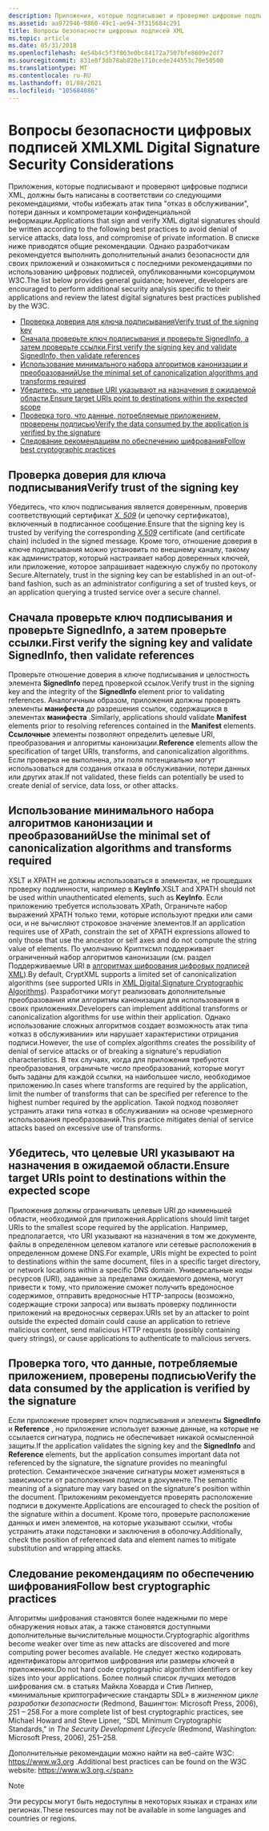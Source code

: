 ```yaml
---
description: Приложения, которые подписывают и проверяют цифровые подписи XML, должны быть написаны в соответствии со следующими рекомендациями, чтобы избежать атак типа "отказ в обслуживании", потери данных и компрометации конфиденциальной информации.
ms.assetid: aa972946-9860-49c1-ae94-3f315684c291
title: Вопросы безопасности цифровых подписей XML
ms.topic: article
ms.date: 05/31/2018
ms.openlocfilehash: 4e54b4c5f3f863e0bc84172a7507bfe8609e2df7
ms.sourcegitcommit: 831e8f3db78ab820e1710cede244553c70e50500
ms.translationtype: MT
ms.contentlocale: ru-RU
ms.lasthandoff: 01/08/2021
ms.locfileid: "105684086"
---
```

# <a name="xml-digital-signature-security-considerations"></a><span data-ttu-id="f5f9b-103">Вопросы безопасности цифровых подписей XML</span><span class="sxs-lookup"><span data-stu-id="f5f9b-103">XML Digital Signature Security Considerations</span></span>

<span data-ttu-id="f5f9b-104">Приложения, которые подписывают и проверяют цифровые подписи XML, должны быть написаны в соответствии со следующими рекомендациями, чтобы избежать атак типа "отказ в обслуживании", потери данных и компрометации конфиденциальной информации.</span><span class="sxs-lookup"><span data-stu-id="f5f9b-104">Applications that sign and verify XML digital signatures should be written according to the following best practices to avoid denial of service attacks, data loss, and compromise of private information.</span></span> <span data-ttu-id="f5f9b-105">В списке ниже приводятся общие рекомендации. Однако разработчикам рекомендуется выполнить дополнительный анализ безопасности для своих приложений и ознакомиться с последними рекомендациями по использованию цифровых подписей, опубликованными консорциумом W3C.</span><span class="sxs-lookup"><span data-stu-id="f5f9b-105">The list below provides general guidance; however, developers are encouraged to perform additional security analysis specific to their applications and review the latest digital signatures best practices published by the W3C.</span></span>

-   [<span data-ttu-id="f5f9b-106">Проверка доверия для ключа подписывания</span><span class="sxs-lookup"><span data-stu-id="f5f9b-106">Verify trust of the signing key</span></span>](#verify-trust-of-the-signing-key)
-   [<span data-ttu-id="f5f9b-107">Сначала проверьте ключ подписывания и проверьте SignedInfo, а затем проверьте ссылки.</span><span class="sxs-lookup"><span data-stu-id="f5f9b-107">First verify the signing key and validate SignedInfo, then validate references</span></span>](#first-verify-the-signing-key-and-validate-signedinfo-then-validate-references)
-   [<span data-ttu-id="f5f9b-108">Использование минимального набора алгоритмов канонизации и преобразований</span><span class="sxs-lookup"><span data-stu-id="f5f9b-108">Use the minimal set of canonicalization algorithms and transforms required</span></span>](#use-the-minimal-set-of-canonicalization-algorithms-and-transforms-required)
-   [<span data-ttu-id="f5f9b-109">Убедитесь, что целевые URI указывают на назначения в ожидаемой области.</span><span class="sxs-lookup"><span data-stu-id="f5f9b-109">Ensure target URIs point to destinations within the expected scope</span></span>](#ensure-target-uris-point-to-destinations-within-the-expected-scope)
-   [<span data-ttu-id="f5f9b-110">Проверка того, что данные, потребляемые приложением, проверены подписью</span><span class="sxs-lookup"><span data-stu-id="f5f9b-110">Verify the data consumed by the application is verified by the signature</span></span>](#verify-the-data-consumed-by-the-application-is-verified-by-the-signature)
-   [<span data-ttu-id="f5f9b-111">Следование рекомендациям по обеспечению шифрования</span><span class="sxs-lookup"><span data-stu-id="f5f9b-111">Follow best cryptographic practices</span></span>](#follow-best-cryptographic-practices)

## <a name="verify-trust-of-the-signing-key"></a><span data-ttu-id="f5f9b-112">Проверка доверия для ключа подписывания</span><span class="sxs-lookup"><span data-stu-id="f5f9b-112">Verify trust of the signing key</span></span>

<span data-ttu-id="f5f9b-113">Убедитесь, что ключ подписывания является доверенным, проверив соответствующий сертификат [*X. 509*](../secgloss/x-gly.md) (и цепочку сертификатов), включенный в подписанное сообщение.</span><span class="sxs-lookup"><span data-stu-id="f5f9b-113">Ensure that the signing key is trusted by verifying the corresponding [*X.509*](../secgloss/x-gly.md) certificate (and certificate chain) included in the signed message.</span></span> <span data-ttu-id="f5f9b-114">Кроме того, отношение доверия в ключе подписывания можно установить по внешнему каналу, такому как администратор, который настраивает набор доверенных ключей, или приложение, которое запрашивает надежную службу по протоколу Secure.</span><span class="sxs-lookup"><span data-stu-id="f5f9b-114">Alternately, trust in the signing key can be established in an out-of-band fashion, such as an administrator configuring a set of trusted keys, or an application querying a trusted service over a secure channel.</span></span>

## <a name="first-verify-the-signing-key-and-validate-signedinfo-then-validate-references"></a><span data-ttu-id="f5f9b-115">Сначала проверьте ключ подписывания и проверьте SignedInfo, а затем проверьте ссылки.</span><span class="sxs-lookup"><span data-stu-id="f5f9b-115">First verify the signing key and validate SignedInfo, then validate references</span></span>

<span data-ttu-id="f5f9b-116">Проверьте отношение доверия в ключе подписывания и целостность элемента **SignedInfo** перед проверкой ссылок.</span><span class="sxs-lookup"><span data-stu-id="f5f9b-116">Verify trust in the signing key and the integrity of the **SignedInfo** element prior to validating references.</span></span> <span data-ttu-id="f5f9b-117">Аналогичным образом, приложения должны проверять элементы **манифеста** до разрешения ссылок, содержащихся в элементах **манифеста** .</span><span class="sxs-lookup"><span data-stu-id="f5f9b-117">Similarly, applications should validate **Manifest** elements prior to resolving references contained in the **Manifest** elements.</span></span> <span data-ttu-id="f5f9b-118">**Ссылочные** элементы позволяют определить целевые URI, преобразования и алгоритмы канонизации.</span><span class="sxs-lookup"><span data-stu-id="f5f9b-118">**Reference** elements allow the specification of target URIs, transforms, and canonicalization algorithms.</span></span> <span data-ttu-id="f5f9b-119">Если проверка не выполнена, эти поля потенциально могут использоваться для создания отказа в обслуживании, потери данных или других атак.</span><span class="sxs-lookup"><span data-stu-id="f5f9b-119">If not validated, these fields can potentially be used to create denial of service, data loss, or other attacks.</span></span>

## <a name="use-the-minimal-set-of-canonicalization-algorithms-and-transforms-required"></a><span data-ttu-id="f5f9b-120">Использование минимального набора алгоритмов канонизации и преобразований</span><span class="sxs-lookup"><span data-stu-id="f5f9b-120">Use the minimal set of canonicalization algorithms and transforms required</span></span>

<span data-ttu-id="f5f9b-121">XSLT и XPATH не должны использоваться в элементах, не прошедших проверку подлинности, например в **KeyInfo**.</span><span class="sxs-lookup"><span data-stu-id="f5f9b-121">XSLT and XPATH should not be used within unauthenticated elements, such as **KeyInfo**.</span></span> <span data-ttu-id="f5f9b-122">Если приложению требуется использовать XPath, Ограничьте набор выражений XPATH только теми, которые используют предки или сами оси, и не вычисляют строковое значение элементов.</span><span class="sxs-lookup"><span data-stu-id="f5f9b-122">If an application requires use of XPath, constrain the set of XPATH expressions allowed to only those that use the ancestor or self axes and do not compute the string value of elements.</span></span> <span data-ttu-id="f5f9b-123">По умолчанию Криптксмл поддерживает ограниченный набор алгоритмов канонизации (см. раздел Поддерживаемые URI в [алгоритмах шифрования цифровых подписей XML](xml-digital-signature-cryptographic-algorithms.md)).</span><span class="sxs-lookup"><span data-stu-id="f5f9b-123">By default, CryptXML supports a limited set of canonicalization algorithms (see supported URIs in [XML Digital Signature Cryptographic Algorithms](xml-digital-signature-cryptographic-algorithms.md)).</span></span> <span data-ttu-id="f5f9b-124">Разработчики могут реализовать дополнительные преобразования или алгоритмы канонизации для использования в своих приложениях.</span><span class="sxs-lookup"><span data-stu-id="f5f9b-124">Developers can implement additional transforms or canonicalization algorithms for use within their application.</span></span> <span data-ttu-id="f5f9b-125">Однако использование сложных алгоритмов создает возможность атак типа «отказ в обслуживании» или нарушает характеристики отрицания подписи.</span><span class="sxs-lookup"><span data-stu-id="f5f9b-125">However, the use of complex algorithms creates the possibility of denial of service attacks or of breaking a signature's repudiation characteristics.</span></span> <span data-ttu-id="f5f9b-126">В тех случаях, когда для приложения требуются преобразования, ограничьте число преобразований, которые могут быть заданы для каждой ссылки, на наибольшее число, необходимое приложению.</span><span class="sxs-lookup"><span data-stu-id="f5f9b-126">In cases where transforms are required by the application, limit the number of transforms that can be specified per reference to the highest number required by the application.</span></span> <span data-ttu-id="f5f9b-127">Такой подход позволяет устранить атаки типа «отказ в обслуживании» на основе чрезмерного использования преобразований.</span><span class="sxs-lookup"><span data-stu-id="f5f9b-127">This practice mitigates denial of service attacks based on excessive use of transforms.</span></span>

## <a name="ensure-target-uris-point-to-destinations-within-the-expected-scope"></a><span data-ttu-id="f5f9b-128">Убедитесь, что целевые URI указывают на назначения в ожидаемой области.</span><span class="sxs-lookup"><span data-stu-id="f5f9b-128">Ensure target URIs point to destinations within the expected scope</span></span>

<span data-ttu-id="f5f9b-129">Приложения должны ограничивать целевые URI до наименьшей области, необходимой для приложения.</span><span class="sxs-lookup"><span data-stu-id="f5f9b-129">Applications should limit target URIs to the smallest scope required by the application.</span></span> <span data-ttu-id="f5f9b-130">Например, предполагается, что URI указывают на назначения в том же документе, файлы в определенном целевом каталоге или сетевые расположения в определенном домене DNS.</span><span class="sxs-lookup"><span data-stu-id="f5f9b-130">For example, URIs might be expected to point to destinations within the same document, files in a specific target directory, or network locations within a specific DNS domain.</span></span> <span data-ttu-id="f5f9b-131">Универсальные коды ресурсов (URI), заданные за пределами ожидаемого домена, могут привести к тому, что приложение сможет получить вредоносное содержимое, отправить вредоносные HTTP-запросы (возможно, содержащие строки запроса) или вызвать проверку подлинности приложений на вредоносных серверах.</span><span class="sxs-lookup"><span data-stu-id="f5f9b-131">URIs set by an attacker to point outside the expected domain could cause an application to retrieve malicious content, send malicious HTTP requests (possibly containing query strings), or cause applications to authenticate to malicious servers.</span></span>

## <a name="verify-the-data-consumed-by-the-application-is-verified-by-the-signature"></a><span data-ttu-id="f5f9b-132">Проверка того, что данные, потребляемые приложением, проверены подписью</span><span class="sxs-lookup"><span data-stu-id="f5f9b-132">Verify the data consumed by the application is verified by the signature</span></span>

<span data-ttu-id="f5f9b-133">Если приложение проверяет ключ подписывания и элементы **SignedInfo** и **Reference** , но приложение использует важные данные, на которые не ссылается сигнатура, подпись не обеспечивает никакой осмысленной защиты.</span><span class="sxs-lookup"><span data-stu-id="f5f9b-133">If the application validates the signing key and the **SignedInfo** and **Reference** elements, but the application consumes important data not referenced by the signature, the signature provides no meaningful protection.</span></span> <span data-ttu-id="f5f9b-134">Семантическое значение сигнатуры может изменяться в зависимости от расположения подписи в документе.</span><span class="sxs-lookup"><span data-stu-id="f5f9b-134">The semantic meaning of a signature may vary based on the signature's position within the document.</span></span> <span data-ttu-id="f5f9b-135">Приложениям рекомендуется проверять расположение подписи в документе.</span><span class="sxs-lookup"><span data-stu-id="f5f9b-135">Applications are encouraged to check the position of the signature within a document.</span></span> <span data-ttu-id="f5f9b-136">Кроме того, проверьте расположение данных и имен элементов, на которые указывают ссылки, чтобы устранить атаки подстановки и заключения в оболочку.</span><span class="sxs-lookup"><span data-stu-id="f5f9b-136">Additionally, check the position of referenced data and element names to mitigate substitution and wrapping attacks.</span></span>

## <a name="follow-best-cryptographic-practices"></a><span data-ttu-id="f5f9b-137">Следование рекомендациям по обеспечению шифрования</span><span class="sxs-lookup"><span data-stu-id="f5f9b-137">Follow best cryptographic practices</span></span>

<span data-ttu-id="f5f9b-138">Алгоритмы шифрования становятся более надежными по мере обнаружения новых атак, а также становятся доступными дополнительные вычислительные мощности.</span><span class="sxs-lookup"><span data-stu-id="f5f9b-138">Cryptographic algorithms become weaker over time as new attacks are discovered and more computing power becomes available.</span></span> <span data-ttu-id="f5f9b-139">Не следует жестко кодировать идентификаторы алгоритмов шифрования или размеры ключей в приложениях.</span><span class="sxs-lookup"><span data-stu-id="f5f9b-139">Do not hard code cryptographic algorithm identifiers or key sizes into your applications.</span></span> <span data-ttu-id="f5f9b-140">Более полный список лучших методов шифрования см. в статьях Майкла Ховарда и Стив Липнер, «минимальные криптографические стандарты SDL» в *жизненном цикле разработки безопасности* (Redmond, Вашингтон: Microsoft Press, 2006), 251 – 258.</span><span class="sxs-lookup"><span data-stu-id="f5f9b-140">For a more complete list of best cryptographic practices, see Michael Howard and Steve Lipner, "SDL Minimum Cryptographic Standards," in *The Security Development Lifecycle* (Redmond, Washington: Microsoft Press, 2006), 251–258.</span></span>

<span data-ttu-id="f5f9b-141">Дополнительные рекомендации можно найти на веб-сайте W3C: https://www.w3.org .</span><span class="sxs-lookup"><span data-stu-id="f5f9b-141">Additional best practices can be found on the W3C website: https://www.w3.org.</span></span>

> [!Note]  
> <span data-ttu-id="f5f9b-142">Эти ресурсы могут быть недоступны в некоторых языках и странах или регионах.</span><span class="sxs-lookup"><span data-stu-id="f5f9b-142">These resources may not be available in some languages and countries or regions.</span></span>

 

 

 
